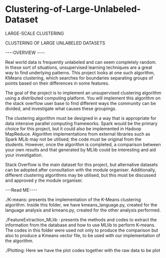 # Clustering-of-Large-Unlabeled-Dataset
LARGE-SCALE CLUSTERING

CLUSTERING OF LARGE UNLABELED DATASETS

----OVERVIEW ----

Real world data is frequently unlabeled and can seem completely random. In these sort of situations, unsupervised learning techniques are a great way to find underlying patterns. This project looks at one such algorithm, KMeans clustering, which searches for boundaries separating groups of points based on their differences in some features.

The goal of the project is to implement an unsupervised clustering algorithm using a distributed computing platform. You will implement this algorithm on the stack overflow user base to find different ways the community can be divided, and investigate what causes these groupings.

The clustering algorithm must be designed in a way that is appropriate for data intensive parallel computing frameworks. Spark would be the primary choice for this project, but it could also be implemented in Hadoop MapReduce. Algorithm implementations from external libraries such as Spark MLib may not be utilised; the code must be original from the students. However, once the algorithm is completed, a comparison between your own results and that generated by MLlib could be interesting and aid your investigation.

Stack Overflow is the main dataset for this project, but alternative datasets can be adopted after consultation with the module organiser. Additionally, different clustering algorithms may be utilised, but this must be discussed and approved y the module organiser. 


---Read ME----

./K-means: presents the implementation of the K-Means clustering algorithm. Inside this folder, we have kmeans_language.py, created for the language analysis and kmeans.py, created for the other analysis performed.

./FeatureExtraction_MLlib : presents the methods and codes to extract the information from the database and how to use MLlib to perform K-means. The codes in this folder were used not only to produce the comparison but also to produce a Kmeans vector file, to be used with our implementation of the algorithm.

./Plotting: Here we have the plot codes together with the raw data to be plot 
